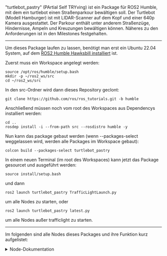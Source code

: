 "turtlebot_pastry" (PArtial Self TRYving) ist ein Package für ROS2 Humble, mit dem ein turtlebot einen Straßenparkour bewältigen soll. Der Turtlebot (Modell Hamburger) ist mit LIDAR-Scanner auf dem Kopf und einer 640p Kamera ausgestattet. Der Parkour enthält unter anderem Straßenzüge, Hindernisse, Ampeln und Kreuzungen bewältigen können. Näheres zu den Anforderungen ist in den Milestones festgehalten.

---

Um dieses Package laufen zu lassen, benötigt man erst ein Ubuntu 22.04 System, auf dem [ROS2 Humble Hawksbill installiert]("https://docs.ros.org/en/humble/Installation.html") ist.

Zuerst muss ein Workspace angelegt werden:
```
source /opt/ros/humble/setup.bash
mkdir -p ~/ros2_ws/src
cd ~/ros2_ws/src
```

In den src-Ordner wird dann dieses Repository geclont:
```
git clone https://github.com/ros/ros_tutorials.git -b humble
```

Anschließend müssen noch vom root des Workspaces aus Dependencys installiert werden:
```
cd ..
rosdep install -i --from-path src --rosdistro humble -y
```

Nun kann das package gebaut werden (wenn --packages-select weggelassen wird, werden alle Packages im Workspace gebaut):
```
colcon build --packages-select turtlebot_pastry
```

In einem neuen Terminal (im root des Workspaces) kann jetzt das Package gesourcet und ausgeführt werden:
```
source install/setup.bash
```
und dann
```
ros2 launch turtlebot_pastry TrafficLightLaunch.py
```
um alle Nodes zu starten, oder
```
ros2 launch turtlebot_pastry latest.py
```
um alle Nodes außer trafficlight zu starten.

---

Im folgenden sind alle Nodes dieses Packages und ihre Funktion kurz aufgelistet:

<details>
<summary>Node-Dokumentation</summary>
<h2>stateMachine</h2>
Master-Node, die die Daten aller anderen Nodes managet und Fahrbefehle an den Roboter weiterleitet.
<h4>Publisher</h4>

* status: Gibt State-Updates als String aus
* cmd_vel: Fahrbefehle für den Roboter

<h4>Parameter</h4>

* force_stop: Verhindert, dass der Roboter fährt


<h2>detectObstacle</h2>
Nutzt den Laserscanner, um Hindernisse vor dem Roboter zu erkennen.
<h4>Publisher</h4>

- obstacle_in_path: Gibt einen entsprechenden Boolean aus, wenn ein Hindernis auftaucht oder entfernt wird

<h4>Parameter</h4>

- detection_distance: Distanz, ab der ein Objekt erkannt werden soll


<h2>followPath</h2>
Nutzt die Kamera, um in einer Spur zu fahren. Orientiert sich dabei an der rechten Begrenzungslinie.
<h4>Publisher</h4>

- follow_path_cmd: Fahrbefehle zur Vorwärtsbewegung innerhalb der Fahrbahn
<h4>Parameter</h4>

        self.declare_parameter('max_line_offset', 300)
        self.declare_parameter('steering_quotient', 10)
        self.declare_parameter('line_expected_at', 550)
        self.declare_parameter('speed_drive', 0.15)
        self.declare_parameter('canny_high', 600)
        self.declare_parameter('canny_low', 150)

- max_line_offset: Maximale Distanz in Pixeln, die die erkannte Linie von ihrer erwarteten Position abweichen darf.
- steering_quotient: Kleinere Werte lassen den Roboter schneller lenken.
- line_expected_at: Pixelindex, an dem die Linie erwartet wird.
- speed_drive: Geschwindigkeit, mit der der Roboter vorwärts fährt.
- canny_high: High-Parameter für den Canny-Algorithmus
- canny-low: Low-Parameter für den Canny-Algorithmus

</details>

